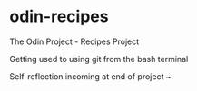 # odin-recipes
The Odin Project - Recipes Project

Getting used to using git from the bash terminal

Self-reflection incoming at end of project ~